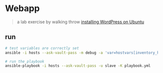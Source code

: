 # Webapp

> a lab exercise by walking throw [installing WordPress on Ubuntu](https://www.digitalocean.com/community/tutorials/how-to-install-wordpress-on-ubuntu-22-04-with-a-lamp-stack)

## run

``` bash
# test variables are correctly set
ansible -i hosts --ask-vault-pass -m debug -a 'var=hostvars[inventory_hostname]' webapp

# run the playbook
ansible-playbook -i hosts --ask-vault-pass -u slave -K playbook.yml
```
